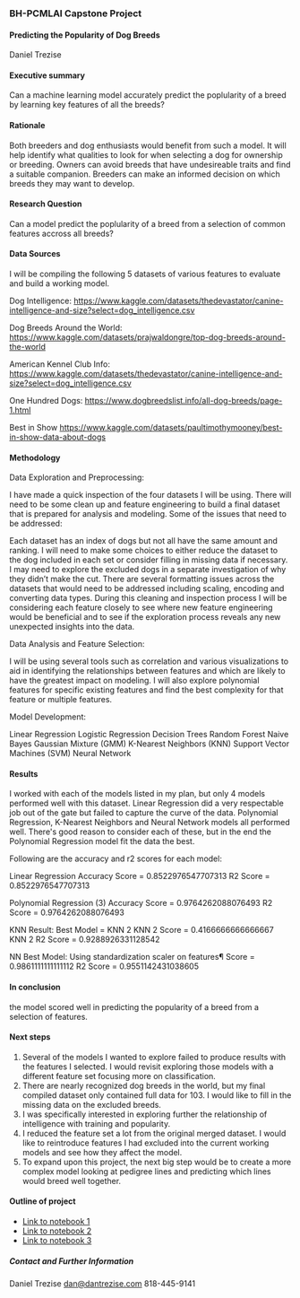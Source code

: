 ### BH-PCMLAI Capstone Project
#### Predicting the Popularity of Dog Breeds

Daniel Trezise

#### Executive summary
Can a machine learning model accurately predict the poplularity of a breed by learning key features of all the breeds?

#### Rationale
Both breeders and dog enthusiasts would benefit from such a model. 
It will help identify what qualities to look for when selecting a dog for ownership or breeding.
Owners can avoid breeds that have undesireable traits and find a suitable companion.
Breeders can make an informed decision on which breeds they may want to develop.

#### Research Question
Can a model predict the poplularity of a breed from a selection of common features accross all breeds?

#### Data Sources
I will be compiling the following 5 datasets of various features to evaluate and build a working model.

Dog Intelligence:
https://www.kaggle.com/datasets/thedevastator/canine-intelligence-and-size?select=dog_intelligence.csv

Dog Breeds Around the World:
https://www.kaggle.com/datasets/prajwaldongre/top-dog-breeds-around-the-world

American Kennel Club Info:
https://www.kaggle.com/datasets/thedevastator/canine-intelligence-and-size?select=dog_intelligence.csv

One Hundred Dogs:
https://www.dogbreedslist.info/all-dog-breeds/page-1.html

Best in Show
https://www.kaggle.com/datasets/paultimothymooney/best-in-show-data-about-dogs

#### Methodology

Data Exploration and Preprocessing:

I have made a quick inspection of the four datasets I will be using. There will need to be some clean up and feature engineering to build a final dataset that is prepared for analysis and modeling. Some of the issues that need to be addressed:

Each dataset has an index of dogs but not all have the same amount and ranking. I will need to make some choices to either reduce the dataset to the dog included in each set or consider filling in missing data if necessary. I may need to explore the excluded dogs in a separate investigation of why they didn’t make the cut.
There are several formatting issues across the datasets that would need to be addressed including scaling, encoding and converting data types.
During this cleaning and inspection process I will be considering each feature closely to see where new feature engineering would be beneficial and to see if the exploration process reveals any new unexpected insights into the data.

Data Analysis and Feature Selection:

I will be using several tools such as correlation and various visualizations to aid in identifying the relationships between features and which are likely to have the greatest impact on modeling.
I will also explore polynomial features for specific existing features and find the best complexity for that feature or multiple features.

Model Development:

Linear Regression
Logistic Regression
Decision Trees
Random Forest
Naive Bayes
Gaussian Mixture (GMM)
K-Nearest Neighbors (KNN)
Support Vector Machines (SVM)
Neural Network

#### Results

I worked with each of the models listed in my plan, but only 4 models performed well with this dataset.
Linear Regression did a very respectable job out of the gate but failed to capture the curve of the data.
Polynomial Regression, K-Nearest Neighbors and Neural Network models all performed well.
There's good reason to consider each of these, but in the end the Polynomial Regression model fit the data the best.

Following are the accuracy and r2 scores for each model:

Linear Regression
Accuracy Score = 0.8522976547707313       R2 Score = 0.8522976547707313

Polynomial Regression (3)
 Accuracy Score = 0.9764262088076493 R2 Score = 0.9764262088076493

KNN Result: Best Model = KNN 2
KNN 2 Score = 0.4166666666666667       KNN 2 R2 Score = 0.9288926331128542

NN Best Model: Using standardization scaler on features¶
Score = 0.9861111111111112       R2 Score = 0.9551142431038605

#### In conclusion
the model scored well in predicting the popularity of a breed from a selection of features.


#### Next steps
1. Several of the models I wanted to explore failed to produce results with the features I selected. I would revisit exploring those models with a different feature set focusing more on classification.
2. There are nearly recognized dog breeds in the world, but my final compiled dataset only contained full data for 103. I would like to fill in the missing data on the excluded breeds.
3. I was specifically interested in exploring further the relationship of intelligence with training and popularity.
4. I reduced the feature set a lot from the original merged dataset. I would like to reintroduce features I had excluded into the current working models and see how they affect the model.
5. To expand upon this project, the next big step would be to create a more complex model looking at pedigree lines and predicting which lines would breed well together.


#### Outline of project

- [Link to notebook 1]()
- [Link to notebook 2]()
- [Link to notebook 3]()


##### Contact and Further Information
Daniel Trezise
dan@dantrezise.com
818-445-9141 
